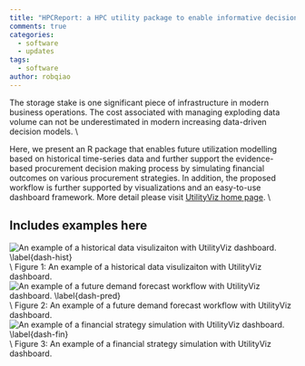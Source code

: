 ```yaml
---
title: "HPCReport: a HPC utility package to enable informative decision making"
comments: true
categories:
  - software
  - updates
tags:
  - software
author: robqiao
---
```


The storage stake is one significant piece of infrastructure in modern business operations. The cost associated with managing exploding data volume can not be underestimated in modern increasing data-driven decision models. \\

Here, we present an R package that enables future utilization modelling based on historical time-series data and further support the evidence-based procurement decision making process by simulating financial outcomes on various procurement strategies. In addition, the proposed workflow is further supported by visualizations and an easy-to-use dashboard framework. More detail please visit [UtilityViz home page](). \\

## Includes examples here
<!--- 
![Single Synteny Plot]({{ site.baseurl }}/assets/images/plots/Hsplot.png) \\
Figure 1: An example of a Single Synteny Plot

![Multiple Synteny Conservation Plot]({{ site.baseurl }}/assets/images/plots/Msplot.png)\\
Figure 2: An example of a Multiple Synteny Conservation Plot
--->

![An example of a historical data visulizaiton with UtilityViz dashboard. \label{dash-hist}](img/dash-hist.png) <!--- { width=80% } --> \\
Figure 1: An example of a historical data visulizaiton with UtilityViz dashboard.
![An example of a future demand forecast workflow with UtilityViz dashboard. \label{dash-pred}](img/dash-fore.png) <!--- { width=99% } ---> \\
Figure 2: An example of a future demand forecast workflow with UtilityViz dashboard. 
![An example of a financial strategy simulation with UtilityViz dashboard. \label{dash-fin}](img/dash-fin.png) <!--- { width=80% } --> \\
Figure 3: An example of a financial strategy simulation with UtilityViz dashboard. 